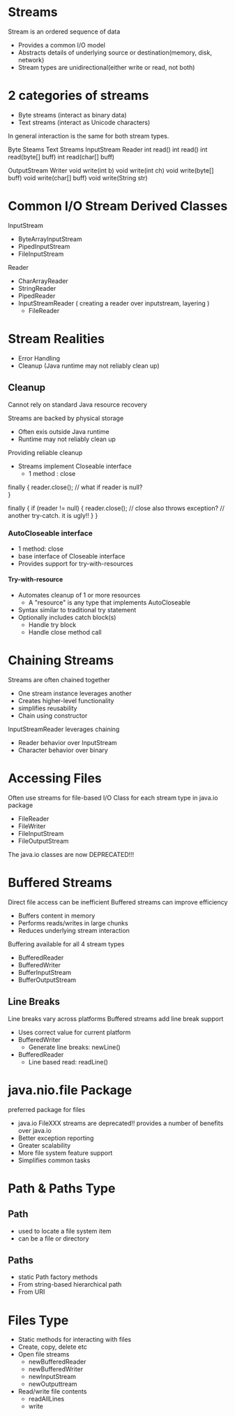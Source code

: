 # Streams
Stream is an ordered sequence of data
* Provides a common I/O model
* Abstracts details of underlying source or destination(memory, disk, network)
* Stream types are unidirectional(either write or read, not both) 

# 2 categories of streams
* Byte streams (interact as binary data)
* Text streams (interact as Unicode characters)

In general interaction is the same for both stream types.

Byte Steams                      Text Streams
InputStream                   Reader
int read()                    int read()
int read(byte[] buff)         int read(char[] buff)

OutputStream                  Writer
void write(int b)             void write(int ch)
void write(byte[] buff)       void write(char[] buff)
                              void write(String str)


# Common I/O Stream Derived Classes
InputStream
  - ByteArrayInputStream
  - PipedInputStream
  - FileInputStream

Reader
  - CharArrayReader
  - StringReader
  - PipedReader
  - InputStreamReader ( creating a reader over inputstream, layering )
    - FileReader

# Stream Realities
- Error Handling
- Cleanup (Java runtime may not reliably clean up)

## Cleanup 
Cannot rely on standard Java resource recovery

Streams are backed by physical storage
* Often exis outside Java runtime
* Runtime may not reliably clean up

Providing reliable cleanup
* Streams implement Closeable interface
  - 1 method : close

finally {
  reader.close(); // what if reader is null?  
}

finally {
  if (reader != null) {
    reader.close(); // close also throws exception?
                    // another try-catch. it is ugly!!
  }
}

### AutoCloseable interface
- 1 method: close
- base interface of Closeable interface
- Provides support for try-with-resources

#### Try-with-resource
- Automates cleanup of 1 or more resources
  - A "resource" is any type that implements AutoCloseable
- Syntax similar to traditional try statement
- Optionally includes catch block(s)
  - Handle try block
  - Handle close method call

# Chaining Streams
Streams are often chained together
- One stream instance leverages another
- Creates higher-level functionality
- simplifies reusability
- Chain using constructor

InputStreamReader leverages chaining
- Reader behavior over InputStream
- Character behavior over binary

# Accessing Files
Often use streams for file-based I/O
Class for each stream type in java.io package
- FileReader
- FileWriter
- FileInputStream
- FileOutputStream

The java.io classes are now DEPRECATED!!!

# Buffered Streams
Direct file access can be inefficient
Buffered streams can improve efficiency
- Buffers content in memory
- Performs reads/writes in large chunks
- Reduces underlying stream interaction

Buffering available for all 4 stream types
- BufferedReader
- BufferedWriter
- BufferInputStream
- BufferOutputStream

## Line Breaks
Line breaks vary across platforms
Buffered streams add line break support
- Uses correct value for current platform
- BufferedWriter
  - Generate line breaks: newLine()
- BufferedReader
  - Line based read: readLine()

# java.nio.file Package
preferred package for files
  - java.io FileXXX streams are deprecated!!
provides a number of benefits over java.io
  - Better exception reporting
  - Greater scalability
  - More file system feature support
  - Simplifies common tasks

# Path & Paths Type
## Path 
- used to locate a file system item
- can be a file or directory

## Paths
- static Path factory methods
- From string-based hierarchical path
- From URI

# Files Type
- Static methods for interacting with files
- Create, copy, delete etc
- Open file streams
  - newBufferedReader
  - newBufferedWriter
  - newInputStream
  - newOutputtream
- Read/write file contents
  - readAllLines
  - write
